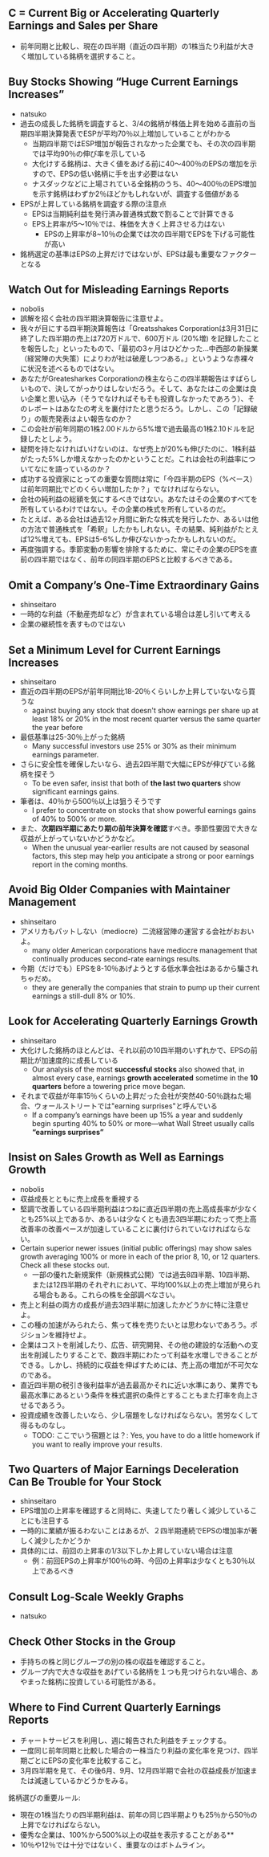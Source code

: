 ## C = Current Big or Accelerating Quarterly Earnings and Sales per Share
- 前年同期と比較し、現在の四半期（直近の四半期）の1株当たり利益が大きく増加している銘柄を選択すること。

## Buy Stocks Showing “Huge Current Earnings Increases”
- natsuko
- 過去の成長した銘柄を調査すると、3/4の銘柄が株価上昇を始める直前の当期四半期決算発表でESPが平均70％以上増加していることがわかる
  - 当期四半期ではESP増加が報告されなかった企業でも、その次の四半期では平均90％の伸び率を示している
  - 大化けする銘柄は、大きく値をあげる前に40〜400％のEPSの増加を示すので、EPSの低い銘柄に手を出す必要はない
  - ナスダックなどに上場されている全銘柄のうち、40〜400％のEPS増加を示す銘柄はわずか2％ほどかもしれないが、調査する価値がある
- EPSが上昇している銘柄を調査する際の注意点
  - EPSは当期純利益を発行済み普通株式数で割ることで計算できる
  - EPS上昇率が5〜10％では、株価を大きく上昇させる力はない
    - EPSの上昇率が8~10％の企業では次の四半期でEPSを下げる可能性が高い
- 銘柄選定の基準はEPSの上昇だけではないが、EPSは最も重要なファクターとなる


## Watch Out for Misleading Earnings Reports
- nobolis
- 誤解を招く会社の四半期決算報告に注意せよ。
- 我々が目にする四半期決算報告は「Greatsshakes Corporationは3月31日に終了した四半期の売上は720万ドルで、600万ドル (20%増) を記録したことを報告した」といったもので、「最初の3ヶ月はひどかった...中西部の新操業（経営陣の大失策）によりわが社は破産しつつある。」というような赤裸々に状況を述べるものではない。
- あなたがGreatesharkes Corporationの株主ならこの四半期報告はすばらしいもので、決してがっかりはしないだろう。そして、あなたはこの企業は良い企業と思い込み（そうでなければそもそも投資しなかったであろう）、そのレポートはあなたの考えを裏付けたと思うだろう。しかし、この「記録破り」の販売発表はよい報告なのか？
- この会社が前年同期の1株2.00ドルから5%増で過去最高の1株2.10ドルを記録したとしよう。
- 疑問を持たなければいけないのは、なぜ売上が20%も伸びたのに、1株利益がたった5%しか増えなかったのかということだ。これは会社の利益率についてなにを語っているのか？
- 成功する投資家にとっての重要な質問は常に「今四半期のEPS（%ベース）は前年同期比でどのくらい増加したか？」でなければならない。
- 会社の純利益の総額を気にするべきではない。あなたはその企業のすべてを所有しているわけではない。その企業の株式を所有しているのだ。
- たとえば、ある会社は過去12ヶ月間に新たな株式を発行したか、あるいは他の方法で普通株式を「希釈」したかもしれない。その結果、純利益がたとえば12%増えても、EPSは5-6%しか伸びないかったかもしれないのだ。
- 再度強調する。季節変動の影響を排除するために、常にその企業のEPSを直前の四半期ではなく、前年の同四半期のEPSと比較するべきである。

## Omit a Company’s One-Time Extraordinary Gains
- shinseitaro
- 一時的な利益（不動産売却など）が含まれている場合は差し引いて考える
- 企業の継続性を表すものではない


## Set a Minimum Level for Current Earnings Increases
- shinseitaro
- 直近の四半期のEPSが前年同期比18-20％くらいしか上昇していないなら買うな
    - against buying any stock that doesn't show earnings per share up at least 18% or 20% in the most recent quarter versus the same quarter the year before
- 最低基準は25-30％上がった銘柄
    - Many successful investors use 25% or 30% as their minimum earnings parameter.
- さらに安全性を確保したいなら、過去2四半期で大幅にEPSが伸びている銘柄を探そう
    - To be even safer, insist that both of **the last two quarters** show significant earnings gains.
- 筆者は、40％から500％以上は狙うそうです
    - I prefer to concentrate on stocks that show powerful earnings gains of 40% to 500% or more.
- また、**次期四半期にあたり期の前年決算を確認**すべき。季節性要因で大きな収益が上がっていないかどうかなど。
    - When the unusual year-earlier results are not caused by seasonal factors, this step may help you anticipate a strong or poor earnings report in the coming months.

## Avoid Big Older Companies with Maintainer Management
- shinseitaro
- アメリカもパットしない（mediocre）二流経営陣の運営する会社がおおいよ。
    - many older American corporations have mediocre management that continually produces second-rate earnings results.
- 今期（だけでも）EPSを8-10％あげようとする低水準会社はあるから騙されちゃだめ。
    - they are generally the companies that strain to pump up their current earnings a still-dull 8% or 10%.

## Look for Accelerating Quarterly Earnings Growth
- shinseitaro
- 大化けした銘柄のほとんどは、それ以前の10四半期のいずれかで、EPSの前期比が加速度的に成長している
    - Our analysis of the most **successful stocks** also showed that, in almost every case, earnings **growth accelerated** sometime in the **10 quarters** before a towering price move began.
- それまで収益が年率15％くらいの上昇だった会社が突然40-50％跳ねた場合、ウォールストリートでは"earning surprises"と呼んでいる
    - If a company’s earnings have been up 15% a year and suddenly begin spurting 40% to 50% or more—what Wall Street usually calls **“earnings surprises”**

## Insist on Sales Growth as Well as Earnings Growth
- nobolis
- 収益成長とともに売上成長を重視する
- 堅調で改善している四半期利益はつねに直近四半期の売上高成長率が少なくとも25%以上であるか、あるいは少なくとも過去3四半期にわたって売上高改善率の改善ペースが加速していることに裏付けられていなければならない。
- Certain superior newer issues (initial public offerings) may show sales growth averaging 100% or more in each of the prior 8, 10, or 12 quarters. Check all these stocks out.
    - 一部の優れた新規案件（新規株式公開）では過去8四半期、10四半期、または12四半期のそれぞれにおいて、平均100%以上の売上増加が見られる場合もある。これらの株を全部調べなさい。
- 売上と利益の両方の成長が過去3四半期に加速したかどうかに特に注意せよ。
- この種の加速がみられたら、焦って株を売りたいとは思わないであろう。ポジションを維持せよ。
- 企業はコストを削減したり、広告、研究開発、その他の建設的な活動への支出を削減したりすることで、数四半期にわたって利益を水増しできることができる。しかし、持続的に収益を伸ばすためには、売上高の増加が不可欠なのである。
- 直近四半期の税引き後利益率が過去最高かそれに近い水準にあり、業界でも最高水準にあるという条件を株式選択の条件とすることもまた打率を向上させるであろう。
- 投資成績を改善したいなら、少し宿題をしなければならない。苦労なくして得るものなし。
    - TODO: ここでいう宿題とは？: Yes, you have to do a little homework if you want to really improve your results.



## Two Quarters of Major Earnings Deceleration Can Be Trouble for Your Stock
- shinseitaro
- EPS増加の上昇率を確認すると同時に、失速してたり著しく減少していることにも注目する
- 一時的に業績が振るわないことはあるが、２四半期連続でEPSの増加率が著しく減少したかどうか
- 具体的には、前回の上昇率の1/3以下しか上昇していない場合は注意
    - 例：前回EPSの上昇率が100％の時、今回の上昇率は少なくとも30％以上であるべき
    
    
## Consult Log-Scale Weekly Graphs
- natsuko

## Check Other Stocks in the Group
- 手持ちの株と同じグループの別の株の収益を確認すること。
- グループ内で大きな収益をあげている銘柄を１つも見つけられない場合、あやまった銘柄に投資している可能性がある。

## Where to Find Current Quarterly Earnings Reports
- チャートサービスを利用し、週に報告された利益をチェックする。
- 一度同じ前年同期と比較した場合の一株当たり利益の変化率を見つけ、四半期ごとにEPSの変化率を比較すること。
- 3月四半期を見て、その後6月、9月、12月四半期で会社の収益成長が加速または減速しているかどうかをみる。

銘柄選びの重要ルール:

- 現在の1株当たりの四半期利益は、前年の同じ四半期よりも25％から50％の上昇でなければならない。
- 優秀な企業は、100%から500%以上の収益を表示することがある**
- 10％や12％では十分ではないく、重要なのはボトムライン。

